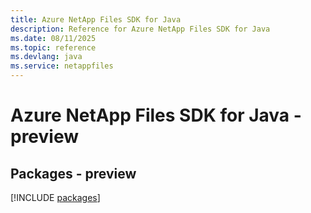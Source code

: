 ```yaml
---
title: Azure NetApp Files SDK for Java
description: Reference for Azure NetApp Files SDK for Java
ms.date: 08/11/2025
ms.topic: reference
ms.devlang: java
ms.service: netappfiles
---
```

# Azure NetApp Files SDK for Java - preview
## Packages - preview
[!INCLUDE [packages](netapp-files-index.md)]